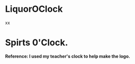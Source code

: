 # LiquorOClock

xx

# Spirts 0'Clock.

**Reference: I used my teacher's clock to help make the logo.**
